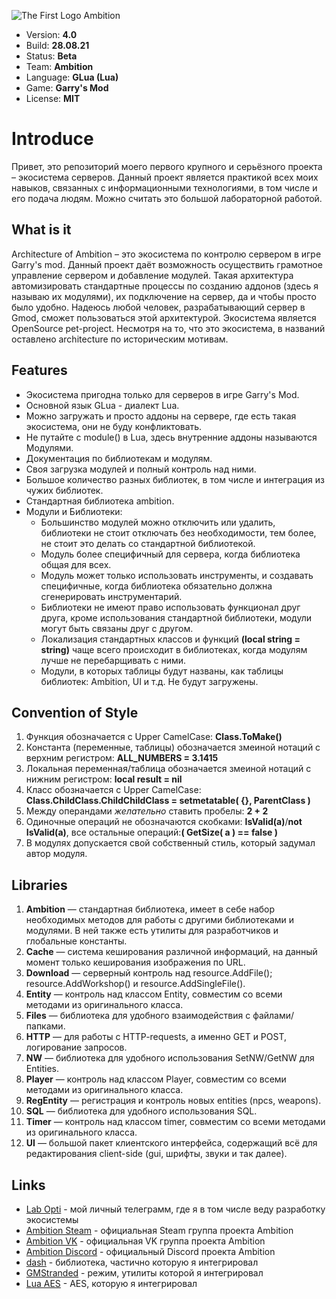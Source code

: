 ![The First Logo Ambition](https://i.imgur.com/LVItcXs.png)

* Version: __4.0__
* Build: __28.08.21__
* Status: __Beta__
* Team: __Ambition__
* Language: __GLua (Lua)__
* Game: __Garry's Mod__
* License: __MIT__

# Introduce

Привет, это репозиторий моего первого крупного и серьёзного проекта – экосистема серверов.
Данный проект является практикой всех моих навыков, связанных с информационными технологиями, в том числе и его подача людям. Можно считать это большой лабораторной работой.

## What is it

Architecture of Ambition – это экосистема по контролю сервером в игре Garry's mod. Данный проект даёт возможность осуществить грамотное управление сервером и добавление модулей. Такая архитектура автомизировать стандартные процессы по созданию аддонов (здесь я называю их модулями), их подключение на сервер, да и чтобы просто было удобно. Надеюсь любой человек, разрабатывающий сервер в Gmod, сможет пользоваться этой архитектурой. Экосистема является OpenSource pet-project. Несмотря на то, что это экосистема, в названий оставлено architecture по историческим мотивам. 

## Features

*   Экосистема пригодна только для серверов в игре Garry's Mod.
*   Основной язык GLua - диалект Lua.
*   Можно загружать и просто аддоны на сервере, где есть такая экосистема, они не буду конфликтовать.
*   Не путайте с module() в Lua, здесь внутренние аддоны называются Модулями.
*   Документация по библиотекам и модулям.
*   Своя загрузка модулей и полный контроль над ними.
*   Большое количество разных библиотек, в том числе и интеграция из чужих библиотек.
*   Стандартная библиотека ambition.
*   Модули и Библиотеки:
    * Большинство модулей можно отключить или удалить, библиотеки не стоит отключать без необходимости, тем более, не стоит это делать со стандартной библиотекой. 
    * Модуль более специфичный для сервера, когда библиотека общая для всех. 
    * Модуль может только использовать инструменты, и создавать специфичные, когда библиотека обязательно должна сгенерировать инструментарий.
    * Библиотеки не имеют право использовать функционал друг друга, кроме использования стандартной библиотеки, модули могут быть связаны друг с другом.
    * Локализация стандартных классов и функций **(local string = string)** чаще всего происходит в библиотеках, когда модулям лучше не перебарщивать с ними.
    * Модули, в которых таблицы будут названы, как таблицы библиотек: Ambition, UI и т.д. Не будут загружены.

## Convention of Style

  1. Функция обозначается с Upper CamelCase: __Class.ToMake()__
  2. Константа (переменные, таблицы) обозначается змеиной нотаций с верхним регистром: __ALL_NUMBERS = 3.1415__
  3. Локальная переменная/таблица обозначается змеиной нотаций с нижним регистром: __local result = nil__
  4. Класс обозначается с Upper CamelCase: __Class.ChildClass.ChildChildClass = setmetatable( {}, ParentClass )__
  5. Между операндами _желательно_ ставить пробелы: __2 + 2__
  6. Одиночные операций не обозначаются скобками: __IsValid(a)__/__not IsValid(a)__, все остальные операций:__( GetSize( a ) == false )__
  7. В модулях допускается свой собственный стиль, который задумал автор модуля.

## Libraries

  1. **Ambition** — стандартная библиотека, имеет в себе набор необходимых методов для работы с другими библиотеками и модулями. В ней также есть утилиты для разработчиков и глобальные константы.
  2. **Cache** — система кеширования различной информаций, на данный момент только кеширования изображения по URL.
  3. **Download** — серверный контроль над resource.AddFile(); resource.AddWorkshop() и resource.AddSingleFile().
  4. **Entity** — контроль над классом Entity, совместим со всеми методами из оригинального класса.
  5. **Files** — библиотека для удобного взаимодействия с файлами/папками.
  6. **HTTP** — для работы с HTTP-requests, а именно GET и POST, логирование запросов.
  7. **NW** — библиотека для удобного использования SetNW/GetNW для Entities.
  8. **Player** — контроль над классом Player, совместим со всеми методами из оригинального класса.
  9. **RegEntity** — регистрация и контроль новых entities (npcs, weapons).
  10. **SQL** — библиотека для удобного использования SQL.
  11. **Timer** — контроль над классом timer, совместим со всеми методами из оригинального класса.
  12. **UI** — большой пакет клиентского интерфейса, содержащий всё для редактирования client-side (gui, шрифты, звуки и так далее).

 ## Links
 * [Lab Opti](https://t.me/joinchat/9yzHx5ANTn0wYTM6) - мой личный телеграмм, где я в том числе веду разработку экосистемы
 * [Ambition Steam](https://steamcommunity.com/groups/ambitiongmod) - официальная Steam группа проекта Ambition
 * [Ambition VK](https://vk.com/ambgmod) - официальная VK группа проекта Ambition
 * [Ambition Discord](http://discord.gg/g8RmTmDGcG) - официальный Discord проекта Ambition
 * [dash](https://github.com/SuperiorServers/dash) - библиотека, частично которую я интегрировал
 * [GMStranded](https://github.com/Odic-Force/GMStranded) - режим, утилиты которой я интегрировал
 * [Lua AES](https://github.com/idiomic/Lua_AES/tree/d25c2c191a3b54afe9fc8b85cd0123a2bcfb2494) - AES, которую я интегрировал
